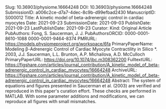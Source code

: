 Slug: 10.36903/physiome.16664248
DOI: 10.36903/physiome.16664248
SubmissionID: a006c2ce-d7a7-4dec-8c9b-d99efbad2430
ManuscriptID: S000012
Title: A kinetic model of beta-adrenergic control in cardiac myocytes
Date: 2021-09-23
SubmissionDate: 2021-09-03
PublishDate: 2021-09-23
LastPublishDate: 2021-09-23
Curator:
Kind: Original Article
PubAuthors: Fong, S.
    Saucerman, J. J.
PubAuthorsORCID: 0000-0001-8610-1088
    0000-0001-9464-8374
PMRURL: https://models.physiomeproject.org/workspace/6fa
PrimaryPaperName: Modeling β-Adrenergic Control of Cardiac Myocyte Contractility in Silico *. 2003, J.J. Saucerman, L.L. Brunton, A.P. Michailova, A.D. McCulloch
PrimaryPaperURL: https://doi.org/10.1074/jbc.m308362200
FulltextURL: https://figshare.com/articles/journal_contribution/A_kinetic_model_of_beta-adrenergic_control_in_cardiac_myocytes/16664248
ArchiveURL: https://figshare.com/articles/journal_contribution/A_kinetic_model_of_beta-adrenergic_control_in_cardiac_myocytes/16664248
Abstract: The system of equations and figures presented in Saucerman et al. (2003) are verified and reproduced in this paper's curation effort. These checks are performed in MATLAB. With some parameter additions and modifications, we can reproduce all figures with small mismatches.
